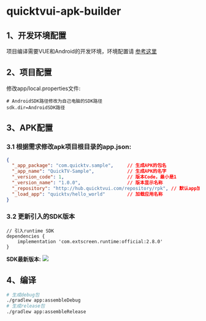 # quicktvui-apk-builder

## 1、开发环境配置
项目编译需要VUE和Android的开发环境，环境配置请 [参考这里](http://quicktvui.com/zh/guide/installation.html#%E5%AE%89%E8%A3%85android%E5%BC%80%E5%8F%91%E7%8E%AF%E5%A2%83-%E9%9D%9E%E5%BF%85%E9%9C%80)
## 2、项目配置
修改app/local.properties文件:
``` properties
# AndroidSDK路径修改为自己电脑的SDK路径
sdk.dir=AndroidSDK路径
```
## 3、APK配置
### 3.1 根据需求修改apk项目根目录的app.json:
``` json
{
  "_app_package": "com.quicktv.sample",     // 生成APK的包名
  "_app_name": "QuickTV-Sample",            // 生成APK的名字
  "_version_code": 1,                       // 版本Code，最小是1
  "_version_name": "1.0.0",                 // 版本显示名称
  "_repository": "http://hub.quicktvui.com/repository/rpk", // 默认app加载源地
  "_load_app": "quicktv/hello_world"        // 加载应用名称
}
```
### 3.2 更新引入的SDK版本
```
// 引入runtime SDK
dependencies {
    implementation 'com.extscreen.runtime:official:2.8.0'
}
```

**SDK最新版本:**
![](
    https://img.shields.io/badge/dynamic/xml?url=https://nexus.extscreen.com/repository/maven-releases/com/extscreen/runtime/official/maven-metadata.xml&query=metadata/versioning/latest&label=latest
)

## 4、编译

``` bash
# 生成debug包
./gradlew app:assembleDebug
# 生成release包
./gradlew app:assembleRelease
```